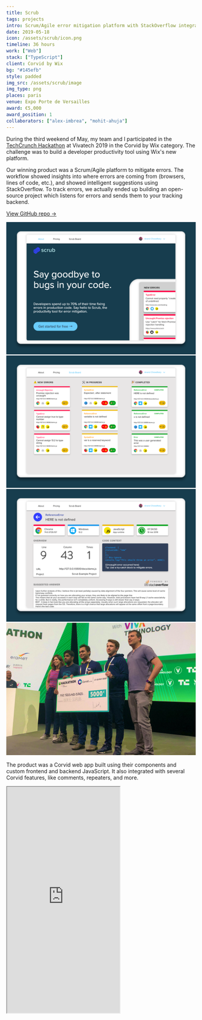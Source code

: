 ```yaml
---
title: Scrub
tags: projects
intro: Scrum/Agile error mitigation platform with StackOverflow integration powered by open-source bug tracker
date: 2019-05-18
icon: /assets/scrub/icon.png
timeline: 36 hours
work: ["Web"]
stack: ["TypeScript"]
client: Corvid by Wix
bg: "#145efb"
style: padded
img_src: /assets/scrub/image
img_type: png
places: paris
venue: Expo Porte de Versailles
award: €5,000
award_position: 1
collaborators: ["alex-imbrea", "mohit-ahuja"]
---
```


During the third weekend of May, my team and I participated in the [TechCrunch Hackathon](https://techcrunch.com/events/techcrunch-hackathon-at-vivatech-2019/) at Vivatech 2019 in the Corvid by Wix category. The challenge was to build a developer productivity tool using Wix's new platform.

Our winning product was a Scrum/Agile platform to mitigate errors. The workflow showed insights into where errors are coming from (browsers, lines of code, etc.), and showed intelligent suggestions using StackOverflow. To track errors, we actually ended up building an open-source project which listens for errors and sends them to your tracking backend.

[View GitHub repo &rarr;](https://github.com/AnandChowdhary/scrub)

<div class="two-images">
  <img alt="" src="/assets/scrub/1.png">
  <img alt="" src="/assets/scrub/2.png">
</div>

<div class="two-images">
  <img alt="" src="/assets/scrub/3.png">
  <img alt="" src="/assets/scrub/4.png">
</div>

The product was a Corvid web app built using their components and custom frontend and backend JavaScript. It also integrated with several Corvid features, like comments, repeaters, and more.

<iframe class="video-embed" src="https://docs.google.com/presentation/d/e/2PACX-1vRrAJA8AZv2lYvynRQvDFFWZxySYQJ6AsLpUUKsyRJWeu77674Zs10ZkuQldbe6f-IvFxSwvAku8K56/embed?start=false&loop=true&delayms=3000" height="600" allowfullscreen="true" loading="lazy"></iframe>
